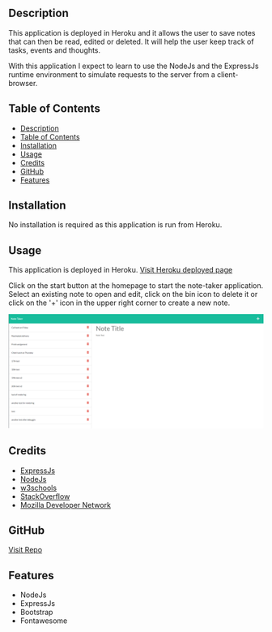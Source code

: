 ## <Note-Taker>

## Description

This application is deployed in Heroku and it allows the user to save notes that can then be read, edited
or deleted. It will help the user keep track of tasks, events and thoughts. 

With this application I expect to learn to use the NodeJs and the ExpressJs runtime environment to simulate
requests to the server from a client-browser.


## Table of Contents

  - [Description](#description)
  - [Table of Contents](#table-of-contents)
  - [Installation](#installation)
  - [Usage](#usage)
  - [Credits](#credits)
  - [GitHub](#github)
  - [Features](#features)


## Installation

No installation is required as this application is run from Heroku.

## Usage

This application is deployed in Heroku.
[Visit Heroku deployed page](https://note-taker-ajp.herokuapp.com/)

Click on the start button at the homepage to start the note-taker application.
Select an existing note to open and edit, click on the bin icon to delete it or click on the '+' icon in the upper right corner to create a new note. 

![Screenshot of the note taker application](/assets/images/screenshot.PNG)


## Credits

- [ExpressJs](https://expressjs.com/)
- [NodeJs](https://nodejs.org/en/)
- [w3schools](https://www.w3schools.com/)
- [StackOverflow](https://stackoverflow.com/)
- [Mozilla Developer Network](https://developer.mozilla.org/en-US/)


## GitHub

[Visit Repo](https://github.com/aj-pena/Note-Taker.git)

## Features

- NodeJs
- ExpressJs
- Bootstrap
- Fontawesome
